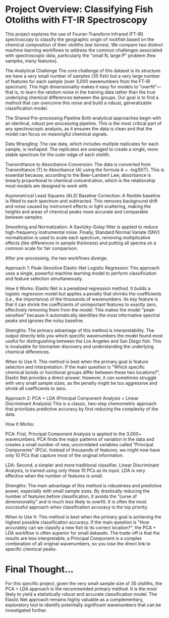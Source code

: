 # Project Overview: Classifying Fish Otoliths with FT-IR Spectroscopy
This project explores the use of Fourier-Transform Infrared (FT-IR) spectroscopy to classify the geographic origin of rockfish based on the chemical composition of their otoliths (ear bones). We compare two distinct machine learning workflows to address the common challenges associated with spectroscopic data, particularly the "small N, large P" problem (few samples, many features).

The Analytical Challenge
The core challenge of this dataset is its structure: we have a very small number of samples (35 fish) but a very large number of features for each sample (over 3,000 wavenumbers from the FT-IR spectrum). This high dimensionality makes it easy for models to "overfit"—that is, to learn the random noise in the training data rather than the true underlying chemical differences between the groups. Our goal is to find a method that can overcome this noise and build a robust, generalizable classification model.

The Shared Pre-processing Pipeline
Both analytical approaches begin with an identical, robust pre-processing pipeline. This is the most critical part of any spectroscopic analysis, as it ensures the data is clean and that the model can focus on meaningful chemical signals.

Data Wrangling: The raw data, which includes multiple replicates for each sample, is reshaped. The replicates are averaged to create a single, more stable spectrum for the outer edge of each otolith.

Transmittance to Absorbance Conversion: The data is converted from Transmittance (T) to Absorbance (A) using the formula A = -log10(T). This is essential because, according to the Beer-Lambert Law, absorbance is linearly proportional to chemical concentration, which is the relationship most models are designed to work with.

Asymmetrical Least Squares (ALS) Baseline Correction: A flexible baseline is fitted to each spectrum and subtracted. This removes background drift and noise caused by instrument effects or light scattering, making the heights and areas of chemical peaks more accurate and comparable between samples.

Smoothing and Normalization: A Savitzky-Golay filter is applied to reduce high-frequency instrumental noise. Finally, Standard Normal Variate (SNV) normalization is used to scale each spectrum, removing multiplicative effects (like differences in sample thickness) and putting all spectra on a common scale for fair comparison.

After pre-processing, the two workflows diverge.

Approach 1: Peak-Sensitive Elastic-Net Logistic Regression
This approach uses a single, powerful machine learning model to perform classification and feature selection simultaneously.

How it Works: Elastic Net is a penalized regression method. It builds a logistic regression model but applies a penalty that shrinks the coefficients (i.e., the importance) of the thousands of wavenumbers. Its key feature is that it can shrink the coefficients of unimportant features to exactly zero, effectively removing them from the model. This makes the model "peak-sensitive" because it automatically identifies the most informative spectral peaks and ignores the noisy baseline.

Strengths: The primary advantage of this method is interpretability. The output directly tells you which specific wavenumbers the model found most useful for distinguishing between the Los Angeles and San Diego fish. This is invaluable for biomarker discovery and understanding the underlying chemical differences.

When to Use It: This method is best when the primary goal is feature selection and interpretation. If the main question is "Which specific chemical bonds or functional groups differ between these two locations?", Elastic Net provides a direct answer. However, it can sometimes struggle with very small sample sizes, as the penalty might be too aggressive and shrink all coefficients to zero.

Approach 2: PCA + LDA (Principal Component Analysis + Linear Discriminant Analysis)
This is a classic, two-step chemometric approach that prioritizes predictive accuracy by first reducing the complexity of the data.

How it Works:

PCA: First, Principal Component Analysis is applied to the 3,000+ wavenumbers. PCA finds the major patterns of variation in the data and creates a small number of new, uncorrelated variables called "Principal Components" (PCs). Instead of thousands of features, we might now have only 10 PCs that capture most of the original information.

LDA: Second, a simpler and more traditional classifier, Linear Discriminant Analysis, is trained using only these 10 PCs as its input. LDA is very effective when the number of features is small.

Strengths: The main advantage of this method is robustness and predictive power, especially with small sample sizes. By drastically reducing the number of features before classification, it avoids the "curse of dimensionality" and is much less likely to overfit. It is often the most successful approach when classification accuracy is the top priority.

When to Use It: This method is best when the primary goal is achieving the highest possible classification accuracy. If the main question is "How accurately can we classify a new fish to its correct location?", the PCA + LDA workflow is often superior for small datasets. The trade-off is that the results are less interpretable; a Principal Component is a complex combination of all original wavenumbers, so you lose the direct link to specific chemical peaks.

# Final Thought...
For this specific project, given the very small sample size of 35 otoliths, the PCA + LDA approach is the recommended primary method. It is the most likely to yield a statistically robust and accurate classification model. The Elastic Net approach remains highly valuable as a complementary, exploratory tool to identify potentially significant wavenumbers that can be investigated further.
